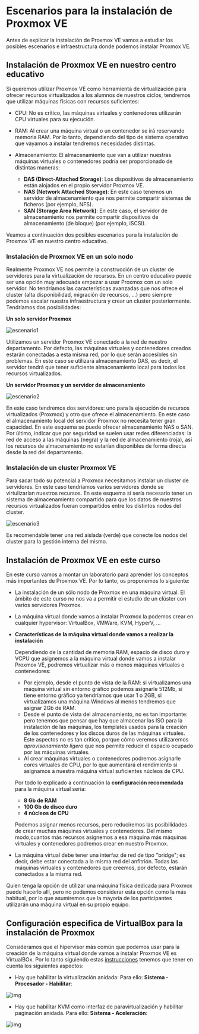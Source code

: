 # Escenarios para la instalación de Proxmox VE

Antes de explicar la instalación de Proxmox VE vamos a estudiar los
posibles escenarios e infraestructura donde podemos instalar Proxmox
VE.

## Instalación de Proxmox VE en nuestro centro educativo

Si queremos utilizar Proxmox VE como herramienta de virtualización
para ofrecer recursos virtualizados a los alumnos de nuestros ciclos,
tendremos que utilizar máquinas físicas con recursos suficientes:

* CPU: No es crítico, las máquinas virtuales y contenedores utilizarán
  CPU virtuales para su ejecución.
* RAM: Al crear una máquina virtual o un contenedor se irá reservando
  memoria RAM. Por lo tanto, dependiendo del tipo de sistema operativo
  que vayamos a instalar tendremos necesidades distintas.
* Almacenamiento: El almacenamiento que van a utilizar nuestras
  máquinas virtuales o contenedores podría ser proporcionado de
  distintas maneras:

    * **DAS (Direct-Attached Storage)**: Los dispositivos de
      almacenamiento están alojados en el propio servidor Proxmox VE.
    * **NAS (Network Attached Storage)**: En este caso tenemos un
      servidor de almacenamiento que nos permite compartir sistemas de
      ficheros (por ejemplo, NFS).
    * **SAN (Storage Area Network)**: En este caso, el servidor de
      almacenamiento nos permite compartir dispositivos de
      almacenamiento (de bloque) (por ejemplo, iSCSI).

Veamos a continuación dos posibles escenarios para la instalación de
Proxmox VE en nuestro centro educativo.

### Instalación de Proxmox VE en un solo nodo

Realmente Proxmox VE nos permite la construcción de un cluster de
servidores para la virtualización de recursos. En un centro educativo
puede ser una opción muy adecuada empezar a usar Proxmox con un solo
servidor. No tendríamos las características avanzadas que nos ofrece
el cluster (alta disponibilidad, migración de recursos, ...) pero
siempre podemos escalar nuestra infraestructura y crear un cluster
posteriormente. Tendríamos dos posibilidades:

**Un solo servidor Proxmox**

![escenario1](img/escenario1.drawio.png)

Utilizamos un servidor Proxmox VE conectado a la red de nuestro
departamento. Por defecto, las máquinas virtuales y contenedores
creados estarán conectadas a esta misma red, por lo que serán
accesibles sin problemas. En este caso se utilizará almacenamiento
DAS, es decir, el servidor tendrá que tener suficiente almacenamiento
local para todos los recursos virtualizados.

**Un servidor Proxmox y un servidor de almacenamiento**

![escenario2](img/escenario2.drawio.png)

En este caso tendremos dos servidores: uno para la ejecución de
recursos virtualizados (Proxmox) y otro que ofrece el
almacenamiento. En este caso el almacenamiento local del servidor
Proxmox no necesita tener gran capacidad. En este esquema se puede
ofrecer almacenamiento NAS o SAN. Por último, indicar que por seguridad
se suelen usar redes diferenciadas: la red de acceso a las máquinas
(negra) y la red de almacenamiento (roja), así los recursos de
almacenamiento no estarían disponibles de forma directa desde la red
del departamento.

### Instalación de un cluster Proxmox VE

Para sacar todo su potencial a Proxmox necesitamos instalar un cluster
de servidores. En este caso tendríamos varios servidores donde se
virtulizarían nuestros recursos. En este esquema sí sería necesario
tener un sistema de almacenamiento compartido para que los datos de
nuestros recursos virtualizados fueran compartidos entre los distintos
nodos del cluster.

![escenario3](img/escenario3.drawio.png)

Es recomendable tener una red aislada (verde) que conecte los nodos
del cluster para la gestión interna del mismo.

## Instalación de Proxmox VE en este curso

En este curso vamos a montar un laboratorio para aprender los
conceptos más importantes de Proxmox VE. Por lo tanto, os proponemos lo
siguiente:

* La instalación de un sólo nodo de Proxmox en una máquina virtual. El
  ámbito de este curso no nos va a permitir el estudio de un clúster
  con varios servidores Proxmox.
* La máquina virtual donde vamos a instalar Proxmox la podemos crear
  en cualquier hypervisor: VirtualBox, VMWare, KVM, HyperV, ...
* **Características de la máquina virtual donde vamos a realizar la instalación**
  
  Dependiendo de la cantidad de memoria RAM, espacio de disco duro y VCPU que asignemos a la máquina virtual donde vamos a instalar Proxmox VE, podremos virtualizar más o menos máquinas virtuales o contenedores:

  * Por ejemplo, desde el punto de vista de la RAM: si virtualizamos una máquina virtual sin entorno gráfico podemos asignarle 512Mb, si tiene entorno gráfico ya tendríamos que usar 1 o 2GB, si virtualizamos una máquina Windows al menos tendremos que asignar 2Gb de RAM.
  * Desde el punto de vista del almacenamiento, no es tan importante: pero tenemos que pensar que hay que almacenar las ISO para la instalación de las máquinas, los templates usados para la creación de los contenedores y los discos duros de las máquinas virtuales. Este aspectos no es tan crítico, porque cómo veremos utilizaremos *aprovisonamiento ligero* que nos permite reducir el espacio ocupado por las máquinas virtuales.
  * Al crear máquinas virtuales o contenedores podremos asignarle cores virtuales de CPU, por lo que aumentará el rendimiento si asignamos a nuestra máquina virtual suficientes núcleos de CPU.

  Por todo lo explicado a continuación la **configuración recomendada** para la máquina virtual sería:

    * **8 Gb de RAM**
    * **100 Gb de disco duro**
    * **4 núcleos de CPU**

  Podemos asignar menos recursos, pero reduciremos las posibilidades de crear muchas máquinas virtuales y contenedores. Del mismo modo,cuantos más recursos asignemos a esa máquina más máquinas virtuales y contenedores podremos crear en nuestro Proxmox.
* La máquina virtual debe tener una interfaz de red de tipo
  "bridge"; es decir, debe estar conectada a la misma red del
  anfitrión. Todas las máquinas virtuales y contenedores que creemos,
  por defecto, estarán conectados a la misma red.

Quien tenga la opción de utilizar una máquina física dedicada para
Proxmox puede hacerlo allí, pero no podemos considerar esta opción
como la más habitual, por lo que asumiremos que la mayoría de los
participantes utilizarán una máquina virtual en su propio equipo.

## Configuración especifica de VirtualBox para la instalación de Proxmox

Consideramos que el hipervisor más común que podemos usar para la creación de la máquina virtual donde vamos a instalar Proxmox VE es VirtualBOx. Por lo tanto siguiendo estas [instrucciones](https://pve.proxmox.com/wiki/Proxmox_VE_inside_VirtualBox) tenemos que tener en cuenta los siguientes aspectos:

* Hay que habilitar la virtualización anidada: Para ello: **Sistema - Procesador - Habilitar**:

![img](img/virtualbox1.png)

* Hay que habilitar KVM como interfaz de paravirtualización y habilitar paginación anidada. Para ello: **Sistema - Aceleración**:

![img](img/virtualbox2.png)